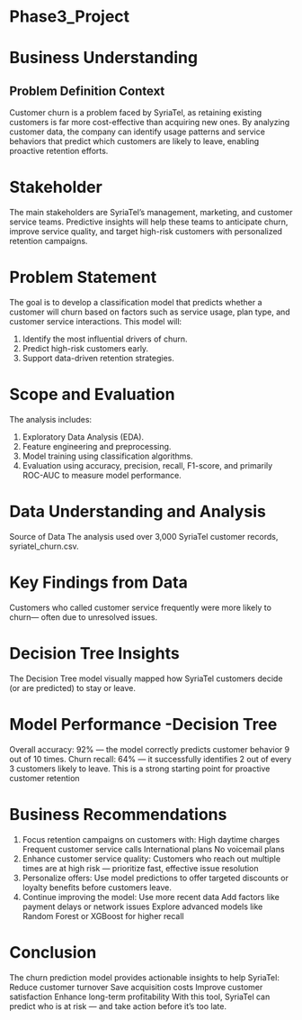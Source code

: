# Phase3_Project
# Business Understanding 

## Problem Definition Context

Customer churn is a problem faced by SyriaTel, as retaining existing customers is far more cost-effective than acquiring new ones. By analyzing customer data, the company can identify usage patterns and service behaviors that predict which customers are likely to leave, enabling proactive retention efforts.

# Stakeholder

The main stakeholders are SyriaTel’s management, marketing, and customer service teams. Predictive insights will help these teams to anticipate churn, improve service quality, and target high-risk customers with personalized retention campaigns.

# Problem Statement

The goal is to develop a classification model that predicts whether a customer will churn based on factors such as service usage, plan type, and customer service interactions.
This model will:

1. Identify the most influential drivers of churn.
2. Predict high-risk customers early.
3. Support data-driven retention strategies.
   
# Scope and Evaluation
The analysis includes:
1. Exploratory Data Analysis (EDA).
2. Feature engineering and preprocessing.
3. Model training using classification algorithms.
4. Evaluation using accuracy, precision, recall, F1-score, and primarily ROC-AUC to measure model performance.

# Data Understanding and Analysis
Source of Data
The analysis used over 3,000 SyriaTel customer records, syriatel_churn.csv.

# Key Findings from Data
Customers who called customer service frequently were more likely to churn— often due to unresolved issues.

# Decision Tree Insights
The Decision Tree model visually mapped how SyriaTel customers
decide (or are predicted) to stay or leave.

# Model Performance -Decision Tree
Overall accuracy: 92% — the model correctly predicts
customer behavior 9 out of 10 times.
Churn recall: 64% — it successfully identifies 2 out of every 3
customers likely to leave.
This is a strong starting point for proactive customer retention

# Business Recommendations
1. Focus retention campaigns on customers with:
High daytime charges
Frequent customer service calls
International plans
No voicemail plans
2. Enhance customer service quality:
Customers who reach out multiple times are at high risk —
prioritize fast, effective issue resolution
3. Personalize offers:
Use model predictions to offer targeted discounts or loyalty
benefits before customers leave.
4. Continue improving the model:
Use more recent data
Add factors like payment delays or network issues
Explore advanced models like Random Forest or XGBoost for
higher recall

# Conclusion
The churn prediction model provides actionable insights to help
SyriaTel:
Reduce customer turnover
Save acquisition costs
Improve customer satisfaction
Enhance long-term profitability
With this tool, SyriaTel can predict who is at risk — and take action
before it’s too late.
